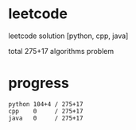 # leetcode
leetcode solution [python, cpp, java]

total 275+17 algorithms problem
# progress	
	python 104+4 / 275+17
	cpp    0     / 275+17
	java   0     / 275+17
